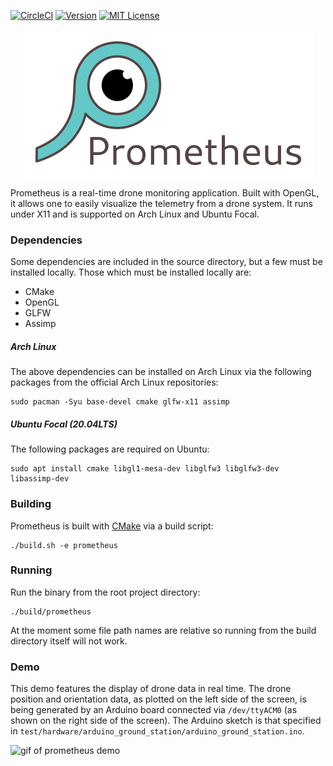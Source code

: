[![CircleCI][circle-badge]][circle-url]
[![Version][version-badge]](version-url)
[![MIT License][license-badge]](LICENSE.md)

<p align="center">
    <img alt="Prometheus logo" src="assets/logos/logo_with_text.png">
</p>

Prometheus is a real-time drone monitoring application. Built with OpenGL, it
allows one to easily visualize the telemetry from a drone system. It runs under
X11 and is supported on Arch Linux and Ubuntu Focal.

### Dependencies

Some dependencies are included in the source directory, but a few must be
installed locally. Those which must be installed locally are:

* CMake
* OpenGL
* GLFW
* Assimp

##### Arch Linux

The above dependencies can be installed on Arch Linux via the following packages
from the official Arch Linux repositories:

```
sudo pacman -Syu base-devel cmake glfw-x11 assimp
```

##### Ubuntu Focal (20.04LTS)

The following packages are required on Ubuntu:

```
sudo apt install cmake libgl1-mesa-dev libglfw3 libglfw3-dev libassimp-dev
```

### Building

Prometheus is built with [CMake](https://cmake.org/) via a build script:

```
./build.sh -e prometheus
```

### Running

Run the binary from the root project directory:

```
./build/prometheus
```

At the moment some file path names are relative so running from the build
directory itself will not work.

### Demo

This demo features the display of drone data in real time. The drone position
and orientation data, as plotted on the left side of the screen, is being
generated by an Arduino board connected via `/dev/ttyACM0` (as shown on the
right side of the screen). The Arduino sketch is that specified in
`test/hardware/arduino_ground_station/arduino_ground_station.ino`.

![gif of prometheus demo](assets/gifs/prometheus_demo.gif)

[circle-badge]: https://circleci.com/gh/jdtaylor7/prometheus.svg?style=svg
[circle-url]: https://circleci.com/gh/jdtaylor7/prometheus
[version-badge]: https://img.shields.io/github/release/jdtaylor7/drone_viewer/all.svg
[version-url]: https://github.com/jdtaylor7/drone_viewer/releases/latest
[license-badge]: https://img.shields.io/badge/license-MIT-007EC7.svg
